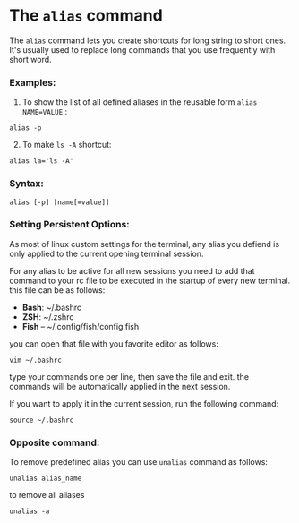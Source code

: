 # The `alias` command

The `alias` command lets you create shortcuts for long string to short ones.
It's usually used to replace long commands that you use frequently with short word.

### Examples:

1. To show the list of all defined aliases in the reusable form `alias NAME=VALUE` :

```
alias -p
```

2. To make `ls -A` shortcut:

```
alias la='ls -A'
```

### Syntax:

```
alias [-p] [name[=value]]
```

### Setting Persistent Options:

As most of linux custom settings for the terminal, any alias you defiend is only applied to the current opening terminal session.

For any alias to be active for all new sessions you need to add that command to your rc file to be executed in the startup of every new terminal.
this file can be as follows:
- **Bash**: ~/.bashrc
- **ZSH**: ~/.zshrc
- **Fish** – ~/.config/fish/config.fish

you can open that file with you favorite editor as follows:

```
vim ~/.bashrc
```
type your commands one per line, then save the file and exit.
the commands will be automatically applied in the next session.

If you want to apply it in the current session, run the following command:
```
source ~/.bashrc
```

### Opposite command:
To remove predefined alias you can use `unalias` command as follows:
```
unalias alias_name
```

to remove all aliases 
```
unalias -a
```
